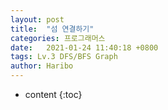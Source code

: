 ```yaml
---
layout: post
title:  "섬 연결하기"
categories: 프로그래머스
date:   2021-01-24 11:40:18 +0800
tags: Lv.3 DFS/BFS Graph
author: Haribo
---
```


* content
{:toc}
